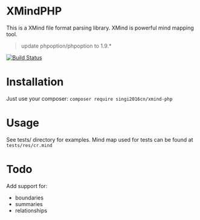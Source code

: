 XMindPHP
========

This is a XMind file format parsing library.
XMind is powerful mind mapping tool.

> update phpoption/phpoption to 1.9.*

[![Build Status](https://secure.travis-ci.org/ChubV/XMindPHP.png)](http://travis-ci.org/ChubV/XMindPHP)

Installation
============

Just use your composer: `composer require singi2016cn/xmind-php`

Usage
=====

See tests/ directory for examples. Mind map used for tests can be found at `tests/res/cr.mind`

Todo
====

Add support for:

* boundaries
* summaries
* relationships
